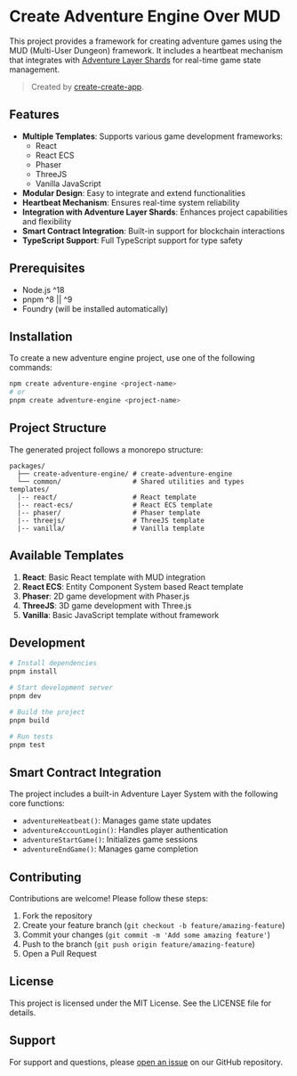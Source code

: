 # Create Adventure Engine Over MUD

This project provides a framework for creating adventure games using the MUD (Multi-User Dungeon) framework. It includes a heartbeat mechanism that integrates with [Adventure Layer Shards](https://github.com/AdventureGoldDao/adventure-layer-shards/) for real-time game state management.

> Created by [create-create-app](https://github.com/uetchy/create-create-app).

## Features

- **Multiple Templates**: Supports various game development frameworks:
  - React
  - React ECS
  - Phaser
  - ThreeJS
  - Vanilla JavaScript
- **Modular Design**: Easy to integrate and extend functionalities
- **Heartbeat Mechanism**: Ensures real-time system reliability
- **Integration with Adventure Layer Shards**: Enhances project capabilities and flexibility
- **Smart Contract Integration**: Built-in support for blockchain interactions
- **TypeScript Support**: Full TypeScript support for type safety

## Prerequisites

- Node.js ^18
- pnpm ^8 || ^9
- Foundry (will be installed automatically)

## Installation

To create a new adventure engine project, use one of the following commands:

```bash
npm create adventure-engine <project-name>
# or
pnpm create adventure-engine <project-name>
```

## Project Structure

The generated project follows a monorepo structure:

```
packages/
  ├── create-adventure-engine/ # create-adventure-engine 
  └── common/                  # Shared utilities and types
templates/ 
  |-- react/                   # React template
  |-- react-ecs/               # React ECS template
  |-- phaser/                  # Phaser template
  |-- threejs/                 # ThreeJS template
  |-- vanilla/                 # Vanilla template
```

## Available Templates

1. **React**: Basic React template with MUD integration
2. **React ECS**: Entity Component System based React template
3. **Phaser**: 2D game development with Phaser.js
4. **ThreeJS**: 3D game development with Three.js
5. **Vanilla**: Basic JavaScript template without framework

## Development

```bash
# Install dependencies
pnpm install

# Start development server
pnpm dev

# Build the project
pnpm build

# Run tests
pnpm test
```

## Smart Contract Integration

The project includes a built-in Adventure Layer System with the following core functions:

- `adventureHeatbeat()`: Manages game state updates
- `adventureAccountLogin()`: Handles player authentication
- `adventureStartGame()`: Initializes game sessions
- `adventureEndGame()`: Manages game completion

## Contributing

Contributions are welcome! Please follow these steps:

1. Fork the repository
2. Create your feature branch (`git checkout -b feature/amazing-feature`)
3. Commit your changes (`git commit -m 'Add some amazing feature'`)
4. Push to the branch (`git push origin feature/amazing-feature`)
5. Open a Pull Request

## License

This project is licensed under the MIT License. See the LICENSE file for details.

## Support

For support and questions, please [open an issue](https://github.com/AdventureGoldDao/adventure-engine/issues) on our GitHub repository.
